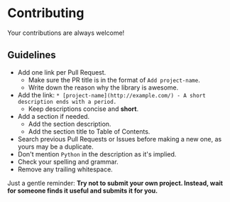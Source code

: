 # Contributing

Your contributions are always welcome!

## Guidelines

- Add one link per Pull Request.
  - Make sure the PR title is in the format of `Add project-name`.
  - Write down the reason why the library is awesome.
- Add the link: `* [project-name](http://example.com/) - A short description ends with a period.`
  - Keep descriptions concise and **short**.
- Add a section if needed.
  - Add the section description.
  - Add the section title to Table of Contents.
- Search previous Pull Requests or Issues before making a new one, as yours may be a duplicate.
- Don't mention `Python` in the description as it's implied.
- Check your spelling and grammar.
- Remove any trailing whitespace.

Just a gentle reminder: **Try not to submit your own project. Instead, wait for someone finds it useful and submits it for you.**

